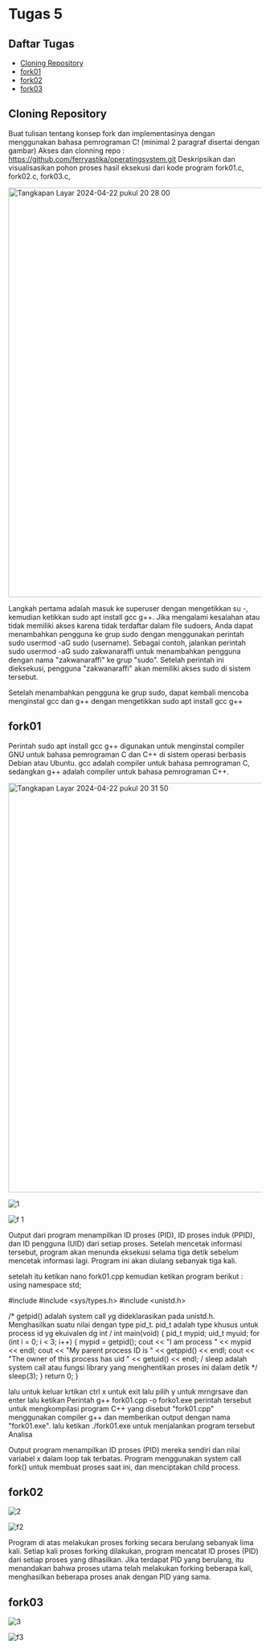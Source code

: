 # Tugas 5

## Daftar Tugas
- [Cloning Repository](https://github.com/zakwanaraffi/SysOP24-3123521030/tree/main/Tugas%205#cloning-repository)
- [fork01](https://github.com/zakwanaraffi/SysOP24-3123521030/tree/main/Tugas%205#fork01)
- [fork02](https://github.com/zakwanaraffi/SysOP24-3123521030/tree/main/Tugas%205#fork02)
- [fork03](https://github.com/zakwanaraffi/SysOP24-3123521030/tree/main/Tugas%205#fork03)

## Cloning Repository
Buat tulisan tentang konsep fork dan implementasinya dengan menggunakan bahasa pemrograman C! (minimal 2 paragraf disertai dengan gambar)
Akses dan clonning repo : https://github.com/ferryastika/operatingsystem.git
Deskripsikan dan visualisasikan pohon proses hasil eksekusi dari kode program fork01.c, fork02.c, fork03.c,

<img width="814" alt="Tangkapan Layar 2024-04-22 pukul 20 28 00" src="https://github.com/zakwanaraffi/SysOP24-3123521030/assets/160553582/521b11a1-7db2-4b50-9b7c-fa076c4534d3">

Langkah pertama adalah masuk ke superuser dengan mengetikkan su -, kemudian ketikkan sudo apt install gcc g++. Jika mengalami kesalahan atau tidak memiliki akses karena tidak terdaftar dalam file sudoers, Anda dapat menambahkan pengguna ke grup sudo dengan menggunakan perintah sudo usermod -aG sudo (username). Sebagai contoh, jalankan perintah sudo usermod -aG sudo zakwanaraffi untuk menambahkan pengguna dengan nama "zakwanaraffi" ke grup "sudo". Setelah perintah ini dieksekusi, pengguna "zakwanaraffi" akan memiliki akses sudo di sistem tersebut.

Setelah menambahkan pengguna ke grup sudo, dapat kembali mencoba menginstal gcc dan g++ dengan mengetikkan sudo apt install gcc g++

## fork01
Perintah sudo apt install gcc g++ digunakan untuk menginstal compiler GNU untuk bahasa pemrograman C dan C++ di sistem operasi berbasis Debian atau Ubuntu. gcc adalah compiler untuk bahasa pemrograman C, sedangkan g++ adalah compiler untuk bahasa pemrograman C++.

<img width="814" alt="Tangkapan Layar 2024-04-22 pukul 20 31 50" src="https://github.com/zakwanaraffi/SysOP24-3123521030/assets/160553582/067d8fa3-68ba-4fbe-8f36-6fcd8dda85c4">

![1](https://github.com/zakwanaraffi/SysOP24-3123521030/assets/160553582/ac0c67e9-aa06-4c4c-b06e-440605769b97)

![f 1](https://github.com/zakwanaraffi/SysOP24-3123521030/assets/160553582/e3ae6098-7d9b-4a7b-b66d-147eaa454fb2)


Output dari program menampilkan ID proses (PID), ID proses induk (PPID), dan ID pengguna (UID) dari setiap proses. Setelah mencetak informasi tersebut, program akan menunda eksekusi selama tiga detik sebelum mencetak informasi lagi. Program ini akan diulang sebanyak tiga kali.

setelah itu ketikan nano fork01.cpp kemudian ketikan program berikut :
using namespace std;

#include
#include <sys/types.h>
#include <unistd.h>

/* getpid() adalah system call yg dideklarasikan pada unistd.h.
Menghasilkan suatu nilai dengan type pid_t.
pid_t adalah type khusus untuk process id yg ekuivalen dg int
/
int main(void) {
pid_t mypid;
uid_t myuid;
for (int i = 0; i < 3; i++) {
mypid = getpid();
cout << "I am process " << mypid << endl;
cout << "My parent process ID is " << getppid() << endl;
cout << "The owner of this process has uid " << getuid()
<< endl;
/ sleep adalah system call atau fungsi library
yang menghentikan proses ini dalam detik
*/
sleep(3);
}
return 0;
}

lalu untuk keluar krtikan ctrl x untuk exit lalu pilih y untuk mrngrsave dan enter
lalu ketikan Perintah g++ fork01.cpp -o forko1.exe
perintah tersebut untuk mengkompilasi program C++ yang disebut "fork01.cpp" menggunakan compiler g++ dan memberikan output dengan nama "fork01.exe".
lalu ketikan ./fork01.exe untuk menjalankan program tersebut
Analisa

Output program menampilkan ID proses (PID) mereka sendiri dan nilai variabel x dalam loop tak terbatas. Program menggunakan system call fork() untuk membuat proses saat ini, dan menciptakan child process.

## fork02
![2](https://github.com/zakwanaraffi/SysOP24-3123521030/assets/160553582/637015d1-991b-4db7-8c13-84dcd7f6221a)

![f2](https://github.com/zakwanaraffi/SysOP24-3123521030/assets/160553582/c77d8acb-8d7f-43e5-b04e-3b4efdcf18d2)

Program di atas melakukan proses forking secara berulang sebanyak lima kali. Setiap kali proses forking dilakukan, program mencatat ID proses (PID) dari setiap proses yang dihasilkan. Jika terdapat PID yang berulang, itu menandakan bahwa proses utama telah melakukan forking beberapa kali, menghasilkan beberapa proses anak dengan PID yang sama.

## fork03
![3](https://github.com/zakwanaraffi/SysOP24-3123521030/assets/160553582/ef38a95c-7914-467a-b845-1021f6b3d8d8)

![f3](https://github.com/zakwanaraffi/SysOP24-3123521030/assets/160553582/39d3f4d0-84c3-4aca-87fd-f7051a4f3e23)

